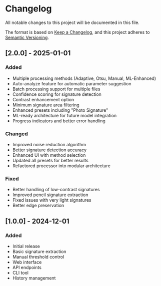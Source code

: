 # Changelog

All notable changes to this project will be documented in this file.

The format is based on [Keep a Changelog](https://keepachangelog.com/en/1.0.0/),
and this project adheres to [Semantic Versioning](https://semver.org/spec/v2.0.0.html).

## [2.0.0] - 2025-01-01

### Added
- Multiple processing methods (Adaptive, Otsu, Manual, ML-Enhanced)
- Auto-analyze feature for automatic parameter suggestion
- Batch processing support for multiple files
- Confidence scoring for signature detection
- Contrast enhancement option
- Minimum signature area filtering
- Enhanced presets including "Photo Signature"
- ML-ready architecture for future model integration
- Progress indicators and better error handling

### Changed
- Improved noise reduction algorithm
- Better signature detection accuracy
- Enhanced UI with method selection
- Updated all presets for better results
- Refactored processor into modular architecture

### Fixed
- Better handling of low-contrast signatures
- Improved pencil signature extraction
- Fixed issues with very light signatures
- Better edge preservation

## [1.0.0] - 2024-12-01

### Added
- Initial release
- Basic signature extraction
- Manual threshold control
- Web interface
- API endpoints
- CLI tool
- History management